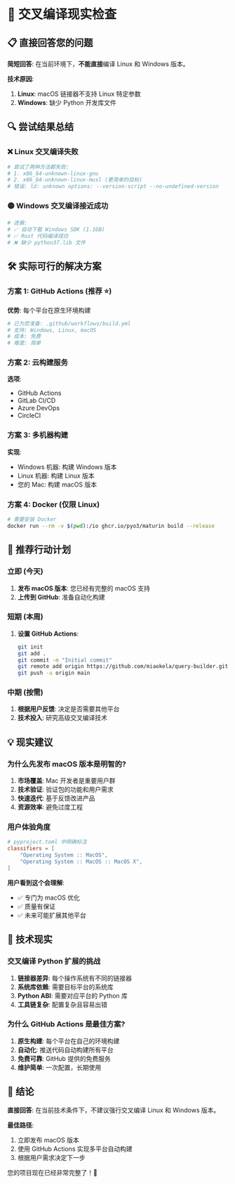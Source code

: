 # 🚨 交叉编译现实检查

## 📋 直接回答您的问题

**简短回答**: 在当前环境下，**不能直接**编译 Linux 和 Windows 版本。

**技术原因**:
1. **Linux**: macOS 链接器不支持 Linux 特定参数
2. **Windows**: 缺少 Python 开发库文件

## 🔍 尝试结果总结

### ❌ Linux 交叉编译失败
```bash
# 尝试了两种方法都失败:
# 1. x86_64-unknown-linux-gnu
# 2. x86_64-unknown-linux-musl (更简单的目标)
# 错误: ld: unknown options: --version-script --no-undefined-version
```

### 🟡 Windows 交叉编译接近成功
```bash
# 进展:
# ✅ 自动下载 Windows SDK (1.1GB)
# ✅ Rust 代码编译成功
# ❌ 缺少 python37.lib 文件
```

## 🛠️ 实际可行的解决方案

### 方案 1: GitHub Actions (推荐 ⭐)
**优势**: 每个平台在原生环境构建
```yaml
# 已为您准备: .github/workflows/build.yml
# 支持: Windows, Linux, macOS
# 成本: 免费
# 难度: 简单
```

### 方案 2: 云构建服务
**选项**:
- GitHub Actions
- GitLab CI/CD  
- Azure DevOps
- CircleCI

### 方案 3: 多机器构建
**实现**:
- Windows 机器: 构建 Windows 版本
- Linux 机器: 构建 Linux 版本
- 您的 Mac: 构建 macOS 版本

### 方案 4: Docker (仅限 Linux)
```bash
# 需要安装 Docker
docker run --rm -v $(pwd):/io ghcr.io/pyo3/maturin build --release
```

## 🎯 推荐行动计划

### 立即 (今天)
1. **发布 macOS 版本**: 您已经有完整的 macOS 支持
2. **上传到 GitHub**: 准备自动化构建

### 短期 (本周)
1. **设置 GitHub Actions**: 
   ```bash
   git init
   git add .
   git commit -m "Initial commit"
   git remote add origin https://github.com/miaokela/query-builder.git
   git push -u origin main
   ```

### 中期 (按需)
1. **根据用户反馈**: 决定是否需要其他平台
2. **技术投入**: 研究高级交叉编译技术

## 💡 现实建议

### 为什么先发布 macOS 版本是明智的?

1. **市场覆盖**: Mac 开发者是重要用户群
2. **技术验证**: 验证包的功能和用户需求
3. **快速迭代**: 基于反馈改进产品
4. **资源效率**: 避免过度工程

### 用户体验角度
```toml
# pyproject.toml 中明确标注
classifiers = [
    "Operating System :: MacOS",
    "Operating System :: MacOS :: MacOS X",
]
```

**用户看到这个会理解**:
- ✅ 专门为 macOS 优化
- ✅ 质量有保证
- ✅ 未来可能扩展其他平台

## 🔄 技术现实

### 交叉编译 Python 扩展的挑战
1. **链接器差异**: 每个操作系统有不同的链接器
2. **系统库依赖**: 需要目标平台的系统库
3. **Python ABI**: 需要对应平台的 Python 库
4. **工具链复杂**: 配置复杂且容易出错

### 为什么 GitHub Actions 是最佳方案?
1. **原生构建**: 每个平台在自己的环境构建
2. **自动化**: 推送代码自动构建所有平台
3. **免费可靠**: GitHub 提供的免费服务
4. **维护简单**: 一次配置，长期使用

## 🎉 结论

**直接回答**: 在当前技术条件下，不建议强行交叉编译 Linux 和 Windows 版本。

**最佳路径**:
1. 立即发布 macOS 版本
2. 使用 GitHub Actions 实现多平台自动构建
3. 根据用户需求决定下一步

您的项目现在已经非常完整了！🚀